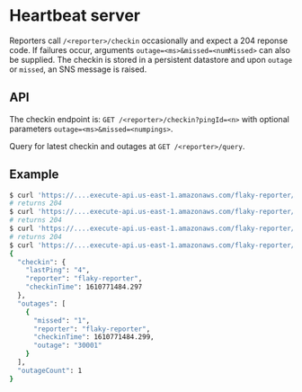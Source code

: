 # Heartbeat server

Reporters call `/<reporter>/checkin` occasionally and expect a 204 reponse code. If failures occur, arguments `outage=<ms>&missed=<numMissed>` can also be supplied. The checkin is stored in a persistent datastore and upon `outage` or `missed`, an SNS message is raised.

## API

The checkin endpoint is: `GET /<reporter>/checkin?pingId=<n>` with optional parameters `outage=<ms>&missed=<numpings>`.

Query for latest checkin and outages at `GET /<reporter>/query`.

## Example

```bash
$ curl 'https://....execute-api.us-east-1.amazonaws.com/flaky-reporter/checkin?pingId=1'
# returns 204
$ curl 'https://....execute-api.us-east-1.amazonaws.com/flaky-reporter/checkin?pingId=2'
# returns 204
$ curl 'https://....execute-api.us-east-1.amazonaws.com/flaky-reporter/checkin?pingId=4&missed=1&outage=30001'
# returns 204
$ curl 'https://....execute-api.us-east-1.amazonaws.com/flaky-reporter/query' | jq .
{
  "checkin": {
    "lastPing": "4",
    "reporter": "flaky-reporter",
    "checkinTime": 1610771484.297
  },
  "outages": [
    {
      "missed": "1",
      "reporter": "flaky-reporter",
      "checkinTime": 1610771484.299,
      "outage": "30001"
    }
  ],
  "outageCount": 1
}

```